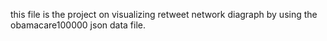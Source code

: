 this file is the project on visualizing retweet network diagraph by using the obamacare100000 json data file.
